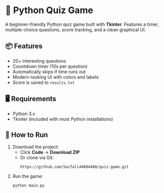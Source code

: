 # 🧠 Python Quiz Game

A beginner-friendly Python quiz game built with **Tkinter**. Features a timer, multiple-choice questions, score tracking, and a clean graphical UI.

## 📦 Features
- 20+ interesting questions
- Countdown timer (10s per question)
- Automatically skips if time runs out
- Modern-looking UI with colors and labels
- Score is saved to `results.txt`

## 🖥️ Requirements
- Python 3.x
- Tkinter (included with most Python installations)

## 🚀 How to Run
1. Download the project:
   - Click **Code** → **Download ZIP**
   - Or clone via Git:
     ```
     https://github.com/Saifali44884488/quiz-game.git
     ```
2. Run the game:
   ```bash
   python main.py
